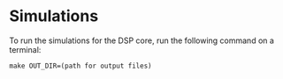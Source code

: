 # Simulations
To run the simulations for the DSP core, run the following command on a terminal:
```
make OUT_DIR=(path for output files)
```